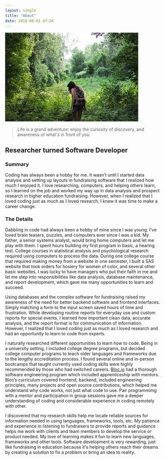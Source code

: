 ```yaml
---
layout: single
title: "About"
date: 2018-08-01 07:24
---
```


![Hiking on a path](/assets/images/hiking-michelle-small-spencer.jpg)      
>Life is a grand adventure: 
>enjoy the curiosity of discovery,
>and awareness of what's in front of you.

## Researcher turned Software Developer ##

### Summary ###
Coding has always been a hobby for me. It wasn’t until I started data analysis and setting up layouts in fundraising software that I realized how much I enjoyed it. I love researching, computers, and helping others learn, so I learned on the job and worked my way up in data analysis and prospect research in higher education fundraising. However, when I realized that I loved coding just as much as I loved research, I knew it was time to make a career change.

### The Details ###
Dabbling in code had always been a hobby of mine since I was young. I’ve loved brain teasers, puzzles, and computers ever since I was a kid. My father, a senior systems analyst, would bring home computers and let me play with them. I spent hours building my first program in basic, a hearing test. College courses in statistical analysis and psychological research required using computers to process the data. During one college course that required making money from a website in one semester, I built a SAS website that took orders for hosiery for women of color, and several other basic websites. I was lucky to have managers who put their faith in me and let me step into responsibilities like data analysis, database maintenance, and report development, which gave me many opportunities to learn and succeed.

Using databases and the complex software for fundraising raised my awareness of the need for better backend software and frontend interfaces. Simply matching a form to the input screen saved hours of time and frustration. While developing routine reports for everyday use and custom reports for special events, I learned how important clean data, accurate analysis, and the report format is for communication of information. However, I realized that I loved coding just as much as I loved research and had an opportunity to learn to code from experts.

I naturally researched different opportunities to learn how to code. Being in a university setting, I included college degree programs, but decided college computer programs to teach older languages and frameworks due to the lengthy accreditation process. I found several online and in-person bootcamps that taught currently used coding skills were highly recommended by those who had switched careers. [Bloc.io](http://bloc.io) had a thorough software engineering program which included apprenticeship with mentors. Bloc’s curriculum covered frontend, backend, included engineering principles, many projects and open source contributions, which helped me understand why code works, not just what code to use. Pair programmimg with a mentor and participation in group sessions gave me a deeper understanding of coding and considerable experience in coding remotely with other. 

I discovered that my research skills help me locate reliable sources for information needed in using languages, frameworks, tools, etc. My patience and experience in listening to fundraisers to provide reports and guidance helps me work with clients and team members to develop the service or product needed. My love of learning makes it fun to learn new languages, frameworks and other tools. Software development is very rewarding, just like fundraising in education because it's helping others reach their dreams by creating a solution to fix a problem or bring an idea to reality. 
